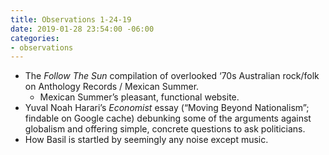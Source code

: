 ```yaml
---
title: Observations 1-24-19
date: 2019-01-28 23:54:00 -06:00
categories:
- observations
---
```


- The *Follow The Sun* compilation of overlooked ‘70s Australian rock/folk on Anthology Records / Mexican Summer.
	- Mexican Summer’s pleasant, functional website.
- Yuval Noah Harari’s *Economist* essay (“Moving Beyond Nationalism”; findable on Google cache) debunking some of the arguments against globalism and offering simple, concrete questions to ask politicians.
- How Basil is startled by seemingly any noise except music.
